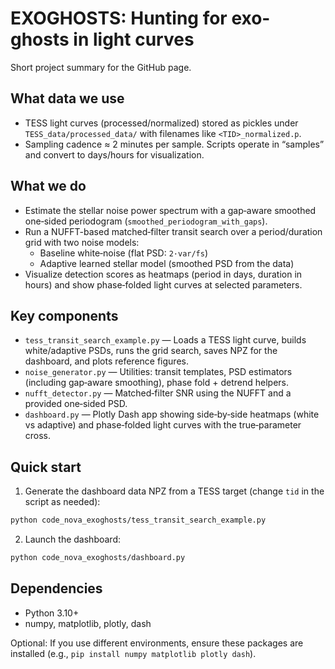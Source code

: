 # EXOGHOSTS: Hunting for exo-ghosts in light curves

Short project summary for the GitHub page.

## What data we use
- TESS light curves (processed/normalized) stored as pickles under `TESS_data/processed_data/` with filenames like `<TID>_normalized.p`.
- Sampling cadence ≈ 2 minutes per sample. Scripts operate in “samples” and convert to days/hours for visualization.

## What we do
- Estimate the stellar noise power spectrum with a gap‑aware smoothed one‑sided periodogram (`smoothed_periodogram_with_gaps`).
- Run a NUFFT-based matched‑filter transit search over a period/duration grid with two noise models:
  - Baseline white‑noise (flat PSD: `2·var/fs`)
  - Adaptive learned stellar model (smoothed PSD from the data)
- Visualize detection scores as heatmaps (period in days, duration in hours) and show phase‑folded light curves at selected parameters.

## Key components
- `tess_transit_search_example.py` — Loads a TESS light curve, builds white/adaptive PSDs, runs the grid search, saves NPZ for the dashboard, and plots reference figures.
- `noise_generator.py` — Utilities: transit templates, PSD estimators (including gap‑aware smoothing), phase fold + detrend helpers.
- `nufft_detector.py` — Matched‑filter SNR using the NUFFT and a provided one‑sided PSD.
- `dashboard.py` — Plotly Dash app showing side‑by‑side heatmaps (white vs adaptive) and phase‑folded light curves with the true‑parameter cross.

## Quick start
1) Generate the dashboard data NPZ from a TESS target (change `tid` in the script as needed):
```bash
python code_nova_exoghosts/tess_transit_search_example.py
```

2) Launch the dashboard:
```bash
python code_nova_exoghosts/dashboard.py
```

## Dependencies
- Python 3.10+
- numpy, matplotlib, plotly, dash

Optional: If you use different environments, ensure these packages are installed (e.g., `pip install numpy matplotlib plotly dash`).

